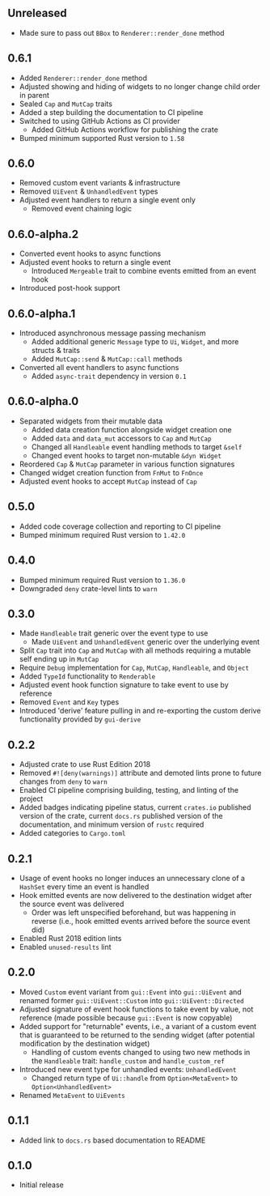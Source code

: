 Unreleased
----------
- Made sure to pass out `BBox` to `Renderer::render_done` method


0.6.1
-----
- Added `Renderer::render_done` method
- Adjusted showing and hiding of widgets to no longer change child order
  in parent
- Sealed `Cap` and `MutCap` traits
- Added a step building the documentation to CI pipeline
- Switched to using GitHub Actions as CI provider
  - Added GitHub Actions workflow for publishing the crate
- Bumped minimum supported Rust version to `1.58`


0.6.0
-----
- Removed custom event variants & infrastructure
- Removed `UiEvent` & `UnhandledEvent` types
- Adjusted event handlers to return a single event only
  - Removed event chaining logic


0.6.0-alpha.2
-------------
- Converted event hooks to async functions
- Adjusted event hooks to return a single event
  - Introduced `Mergeable` trait to combine events emitted from an event
    hook
- Introduced post-hook support


0.6.0-alpha.1
-------------
- Introduced asynchronous message passing mechanism
  - Added additional generic `Message` type to `Ui`, `Widget`, and
    more structs & traits
  - Added `MutCap::send` & `MutCap::call` methods
- Converted all event handlers to async functions
  - Added `async-trait` dependency in version `0.1`


0.6.0-alpha.0
-------------
- Separated widgets from their mutable data
  - Added data creation function alongside widget creation one
  - Added `data` and `data_mut` accessors to `Cap` and `MutCap`
  - Changed all `Handleable` event handling methods to target `&self`
  - Changed event hooks to target non-mutable `&dyn Widget`
- Reordered `Cap` & `MutCap` parameter in various function signatures
- Changed widget creation function from `FnMut` to `FnOnce`
- Adjusted event hooks to accept `MutCap` instead of `Cap`


0.5.0
-----
- Added code coverage collection and reporting to CI pipeline
- Bumped minimum required Rust version to `1.42.0`


0.4.0
-----
- Bumped minimum required Rust version to `1.36.0`
- Downgraded `deny` crate-level lints to `warn`


0.3.0
-----
- Made `Handleable` trait generic over the event type to use
  - Made `UiEvent` and `UnhandledEvent` generic over the underlying event
- Split `Cap` trait into `Cap` and `MutCap` with all methods requiring
  a mutable self ending up in `MutCap`
- Require `Debug` implementation for `Cap`, `MutCap`, `Handleable`, and
  `Object`
- Added `TypeId` functionality to `Renderable`
- Adjusted event hook function signature to take event to use by
  reference
- Removed `Event` and `Key` types
- Introduced 'derive' feature pulling in and re-exporting the custom
  derive functionality provided by `gui-derive`


0.2.2
-----
- Adjusted crate to use Rust Edition 2018
- Removed `#![deny(warnings)]` attribute and demoted lints prone to
  future changes from `deny` to `warn`
- Enabled CI pipeline comprising building, testing, and linting of the
  project
- Added badges indicating pipeline status, current `crates.io` published
  version of the crate, current `docs.rs` published version of the
  documentation, and minimum version of `rustc` required
- Added categories to `Cargo.toml`


0.2.1
-----
- Usage of event hooks no longer induces an unnecessary clone of a
  `HashSet` every time an event is handled
- Hook emitted events are now delivered to the destination widget after
  the source event was delivered
  - Order was left unspecified beforehand, but was happening in reverse
    (i.e., hook emitted events arrived before the source event did)
- Enabled Rust 2018 edition lints
- Enabled `unused-results` lint


0.2.0
-----
- Moved `Custom` event variant from `gui::Event` into `gui::UiEvent` and
  renamed former `gui::UiEvent::Custom` into `gui::UiEvent::Directed`
- Adjusted signature of event hook functions to take event by value, not
  reference (made possible because `gui::Event` is now copyable)
- Added support for "returnable" events, i.e., a variant of a custom
  event that is guaranteed to be returned to the sending widget (after
  potential modification by the destination widget)
  - Handling of custom events changed to using two new methods in the
    `Handleable` trait: `handle_custom` and `handle_custom_ref`
- Introduced new event type for unhandled events: `UnhandledEvent`
  - Changed return type of `Ui::handle` from `Option<MetaEvent>` to
    `Option<UnhandledEvent>`
- Renamed `MetaEvent` to `UiEvents`


0.1.1
-----
- Added link to `docs.rs` based documentation to README


0.1.0
-----
- Initial release
